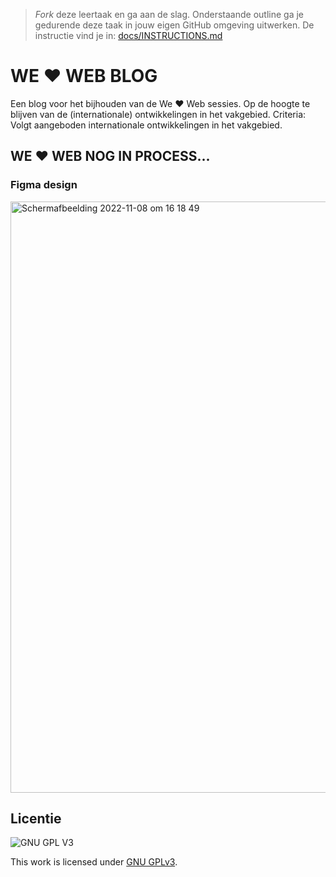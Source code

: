 > _Fork_ deze leertaak en ga aan de slag. Onderstaande outline ga je gedurende deze taak in jouw eigen GitHub omgeving uitwerken. De instructie vind je in: [docs/INSTRUCTIONS.md](docs/INSTRUCTIONS.md)

# WE ❤️ WEB BLOG
Een blog voor het bijhouden van de We ❤️ Web sessies. 
Op de hoogte te blijven van de (internationale) ontwikkelingen in het vakgebied. 
Criteria: Volgt aangeboden internationale ontwikkelingen in het vakgebied. 

## WE ❤️ WEB NOG IN PROCESS...
### Figma design
<img width="946" alt="Schermafbeelding 2022-11-08 om 16 18 49" src="https://user-images.githubusercontent.com/90447045/200604116-efd26366-ca24-4308-911e-c65f9b47c546.png">



## Licentie

![GNU GPL V3](https://www.gnu.org/graphics/gplv3-127x51.png)

This work is licensed under [GNU GPLv3](./LICENSE).

